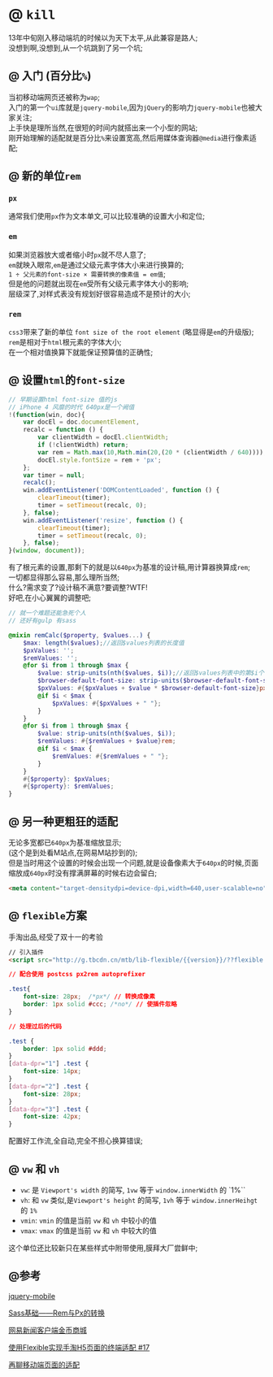# @ `kill`

13年中旬刚入移动端坑的时候以为天下太平,从此兼容是路人;   
没想到啊,没想到,从一个坑跳到了另一个坑;

## @ 入门 (百分比`%`)

当初移动端网页还被称为`wap`;   
入门的第一个`ui`库就是`jquery-mobile`,因为`jQuery`的影响力`jquery-mobile`也被大家关注;   
上手快是理所当然,在很短的时间内就搭出来一个小型的网站;   
刚开始理解的适配就是百分比`%`来设置宽高,然后用媒体查询器`@media`进行像素适配;   

## @ 新的单位`rem`

### `px`

通常我们使用`px`作为文本单文,可以比较准确的设置大小和定位;

### `em`

如果浏览器放大或者缩小时`px`就不尽人意了;   
`em`就映入眼帘,`em`是通过父级元素字体大小来进行换算的;   
`1 ÷ 父元素的font-size × 需要转换的像素值 = em值`;   
但是他的问题就出现在`em`受所有父级元素字体大小的影响;   
层级深了,对样式表没有规划好很容易造成不是预计的大小;

### `rem`

`css3`带来了新的单位 `font size of the root element` (略显得是`em`的升级版);   
`rem`是相对于`html`根元素的字体大小;   
在一个相对值换算下就能保证预算值的正确性;

## @ 设置`html`的`font-size`

```javascript
// 早期设置html font-size 值的js
// iPhone 4 风靡的时代 640px是一个阙值
!(function(win, doc){
    var docEl = doc.documentElement,
    recalc = function () {
        var clientWidth = docEl.clientWidth;
        if (!clientWidth) return;
        var rem = Math.max(10,Math.min(20,(20 * (clientWidth / 640))));
        docEl.style.fontSize = rem + 'px';
    };
    var timer = null;
    recalc();
    win.addEventListener('DOMContentLoaded', function () {
        clearTimeout(timer);
        timer = setTimeout(recalc, 0);
    }, false);
    win.addEventListener('resize', function () {
        clearTimeout(timer);
        timer = setTimeout(recalc, 0);
    }, false);
}(window, document));
```
有了根元素的设置,那剩下的就是以`640px`为基准的设计稿,用计算器换算成`rem`;   
一切都显得那么容易,那么理所当然;   
什么?需求变了?设计稿不满意?要调整?WTF!   
好吧,在小心翼翼的调整吧;

```scss
// 就一个难题还能急死个人
// 还好有gulp 有sass

@mixin remCalc($property, $values...) {
    $max: length($values);//返回$values列表的长度值
    $pxValues: '';
    $remValues: '';
    @for $i from 1 through $max {
        $value: strip-units(nth($values, $i));//返回$values列表中的第$i个值，并将单位值去掉
        $browser-default-font-size: strip-units($browser-default-font-size);
        $pxValues: #{$pxValues + $value * $browser-default-font-size}px;
        @if $i < $max {
            $pxValues: #{$pxValues + " "};
        }
    }
    @for $i from 1 through $max {
        $value: strip-units(nth($values, $i));
        $remValues: #{$remValues + $value}rem;
        @if $i < $max {
            $remValues: #{$remValues + " "};
        }
    }
    #{$property}: $pxValues;
    #{$property}: $remValues;
}
```

## @ 另一种更粗狂的适配

无论多宽都已`640px`为基准缩放显示;   
(这个是到处看M站点,在网易M站抄到的);   
但是当时用这个设置的时候会出现一个问题,就是设备像素大于`640px`的时候,页面缩放成`640px`时没有撑满屏幕的时候右边会留白;
```html
<meta content="target-densitydpi=device-dpi,width=640,user-scalable=no" name="viewport">
```

## @ `flexible`方案

手淘出品,经受了双十一的考验
```html
// 引入插件
<script src="http://g.tbcdn.cn/mtb/lib-flexible/{{version}}/??flexible.js"></script>
```
```css
// 配合使用 postcss px2rem autoprefixer

.test{
    font-size: 28px;  /*px*/ // 转换成像素
    border: 1px solid #ccc; /*no*/ // 使插件忽略
}
```
```css
// 处理过后的代码

.test {
    border: 1px solid #ddd;
}
[data-dpr="1"] .test {
    font-size: 14px;
}
[data-dpr="2"] .test {
    font-size: 28px;
}
[data-dpr="3"] .test {
    font-size: 42px;
}

```

配置好工作流,全自动,完全不担心换算错误;

## @ `vw` 和 `vh`

- `vw`: 是 `Viewport's width` 的简写, `1vw` 等于 `window.innerWidth` 的 `1%``
- `vh`: 和 `vw` 类似,是`Viewport's height` 的简写, `1vh` 等于 `window.innerHeihgt` 的 `1%`
- `vmin`: `vmin` 的值是当前 `vw` 和 `vh` 中较小的值
- `vmax`: `vmax` 的值是当前 `vw` 和 `vh` 中较大的值

这个单位还比较新只在某些样式中附带使用,膜拜大厂尝鲜中;

## @参考

<a href="https://github.com/jquery/jquery-mobile" target="_blank">jquery-mobile</a>

<a href="https://www.w3cplus.com/preprocessor/sass-px-to-rem-with-mixin-and-function.html" target="_blank">Sass基础——Rem与Px的转换</a>


<a href="http://c.m.163.com/CreditMarket/default.html" target="_blank">网易新闻客户端金币商城</a>

<a href="https://github.com/amfe/article/issues/17" target="_blank">使用Flexible实现手淘H5页面的终端适配 #17</a>

<a href="https://www.w3cplus.com/css/vw-for-layout.html" target="_blank">再聊移动端页面的适配</a>

